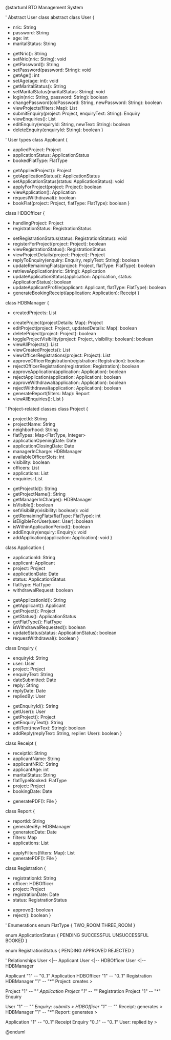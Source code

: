 @startuml BTO Management System

' Abstract User class
abstract class User {
  - nric: String
  - password: String
  - age: int
  - maritalStatus: String
  + getNric(): String
  + setNric(nric: String): void
  + getPassword(): String
  + setPassword(password: String): void
  + getAge(): int
  + setAge(age: int): void
  + getMaritalStatus(): String
  + setMaritalStatus(maritalStatus: String): void
  + login(nric: String, password: String): boolean
  + changePassword(oldPassword: String, newPassword: String): boolean
  + viewProjects(filters: Map): List<Project>
  + submitEnquiry(project: Project, enquiryText: String): Enquiry
  + viewEnquiries(): List<Enquiry>
  + editEnquiry(enquiryId: String, newText: String): boolean
  + deleteEnquiry(enquiryId: String): boolean
}

' User types
class Applicant {
  - appliedProject: Project
  - applicationStatus: ApplicationStatus
  - bookedFlatType: FlatType
  + getAppliedProject(): Project
  + getApplicationStatus(): ApplicationStatus
  + setApplicationStatus(status: ApplicationStatus): void
  + applyForProject(project: Project): boolean
  + viewApplication(): Application
  + requestWithdrawal(): boolean
  + bookFlat(project: Project, flatType: FlatType): boolean
}

class HDBOfficer {
  - handlingProject: Project
  - registrationStatus: RegistrationStatus
  + setRegistrationStatus(status: RegistrationStatus): void
  + registerForProject(project: Project): boolean
  + viewRegistrationStatus(): RegistrationStatus
  + viewProjectDetails(project: Project): Project
  + replyToEnquiry(enquiry: Enquiry, replyText: String): boolean
  + updateRemainingFlats(project: Project, flatType: FlatType): boolean
  + retrieveApplication(nric: String): Application
  + updateApplicationStatus(application: Application, status: ApplicationStatus): boolean
  + updateApplicantProfile(applicant: Applicant, flatType: FlatType): boolean
  + generateBookingReceipt(application: Application): Receipt
}

class HDBManager {
  - createdProjects: List<Project>
  + createProject(projectDetails: Map): Project
  + editProject(project: Project, updatedDetails: Map): boolean
  + deleteProject(project: Project): boolean
  + toggleProjectVisibility(project: Project, visibility: boolean): boolean
  + viewAllProjects(): List<Project>
  + viewCreatedProjects(): List<Project>
  + viewOfficerRegistrations(project: Project): List<Registration>
  + approveOfficerRegistration(registration: Registration): boolean
  + rejectOfficerRegistration(registration: Registration): boolean
  + approveApplication(application: Application): boolean
  + rejectApplication(application: Application): boolean
  + approveWithdrawal(application: Application): boolean
  + rejectWithdrawal(application: Application): boolean
  + generateReport(filters: Map): Report
  + viewAllEnquiries(): List<Enquiry>
}

' Project-related classes
class Project {
  - projectId: String
  - projectName: String
  - neighborhood: String
  - flatTypes: Map<FlatType, Integer>
  - applicationOpeningDate: Date
  - applicationClosingDate: Date
  - managerInCharge: HDBManager
  - availableOfficerSlots: int
  - visibility: boolean
  - officers: List<HDBOfficer>
  - applications: List<Application>
  - enquiries: List<Enquiry>
  + getProjectId(): String
  + getProjectName(): String
  + getManagerInCharge(): HDBManager
  + isVisible(): boolean
  + setVisibility(visibility: boolean): void
  + getRemainingFlats(flatType: FlatType): int
  + isEligibleForUser(user: User): boolean
  + isWithinApplicationPeriod(): boolean
  + addEnquiry(enquiry: Enquiry): void
  + addApplication(application: Application): void
}

class Application {
  - applicationId: String
  - applicant: Applicant
  - project: Project
  - applicationDate: Date
  - status: ApplicationStatus
  - flatType: FlatType
  - withdrawalRequest: boolean
  + getApplicationId(): String
  + getApplicant(): Applicant
  + getProject(): Project
  + getStatus(): ApplicationStatus
  + getFlatType(): FlatType
  + isWithdrawalRequested(): boolean
  + updateStatus(status: ApplicationStatus): boolean
  + requestWithdrawal(): boolean
}

class Enquiry {
  - enquiryId: String
  - user: User
  - project: Project
  - enquiryText: String
  - dateSubmitted: Date
  - reply: String
  - replyDate: Date
  - repliedBy: User
  + getEnquiryId(): String
  + getUser(): User
  + getProject(): Project
  + getEnquiryText(): String
  + editText(newText: String): boolean
  + addReply(replyText: String, replier: User): boolean
}

class Receipt {
  - receiptId: String
  - applicantName: String
  - applicantNRIC: String
  - applicantAge: int
  - maritalStatus: String
  - flatTypeBooked: FlatType
  - project: Project
  - bookingDate: Date
  + generatePDF(): File
}

class Report {
  - reportId: String
  - generatedBy: HDBManager
  - generatedDate: Date
  - filters: Map
  - applications: List<Application>
  + applyFilters(filters: Map): List<Application>
  + generatePDF(): File
}

class Registration {
  - registrationId: String
  - officer: HDBOfficer
  - project: Project
  - registrationDate: Date
  - status: RegistrationStatus
  + approve(): boolean
  + reject(): boolean
}

' Enumerations
enum FlatType {
  TWO_ROOM
  THREE_ROOM
}

enum ApplicationStatus {
  PENDING
  SUCCESSFUL
  UNSUCCESSFUL
  BOOKED
}

enum RegistrationStatus {
  PENDING
  APPROVED
  REJECTED
}

' Relationships
User <|-- Applicant
User <|-- HDBOfficer
User <|-- HDBManager

Applicant "1" -- "0..1" Application
HDBOfficer "1" -- "0..1" Registration
HDBManager "1" -- "*" Project: creates >

Project "1" -- "*" Application
Project "1" -- "*" Registration
Project "1" -- "*" Enquiry

User "1" -- "*" Enquiry: submits >
HDBOfficer "1" -- "*" Receipt: generates >
HDBManager "1" -- "*" Report: generates >

Application "1" -- "0..1" Receipt
Enquiry "0..1" -- "0..1" User: replied by >

@enduml
